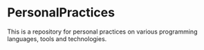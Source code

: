 # PersonalPractices
This is a repository for personal practices on various programming languages, tools and technologies.
